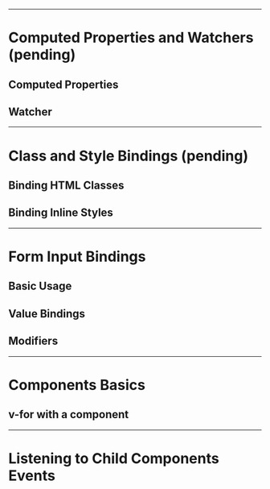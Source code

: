 <div style="page-break-after: always;"></div>


***

# Computed Properties and Watchers (pending)

## Computed Properties

## Watcher

***

# Class and Style Bindings (pending)

## Binding HTML Classes

## Binding Inline Styles

***


# Form Input Bindings

## Basic Usage

## Value Bindings

## Modifiers

***

# Components Basics

## v-for with a component

***

# Listening to Child Components Events
